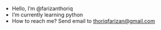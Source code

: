 -  Hello, I’m @farizanthoriq 
-  I’m currently learning python 
-  How to reach me? Send email to thoriqfarizan@gmail.com

<!---
farizanthoriq/farizanthoriq is a ✨ special ✨ repository because its `README.md` (this file) appears on your GitHub profile.
You can click the Preview link to take a look at your changes.
--->
